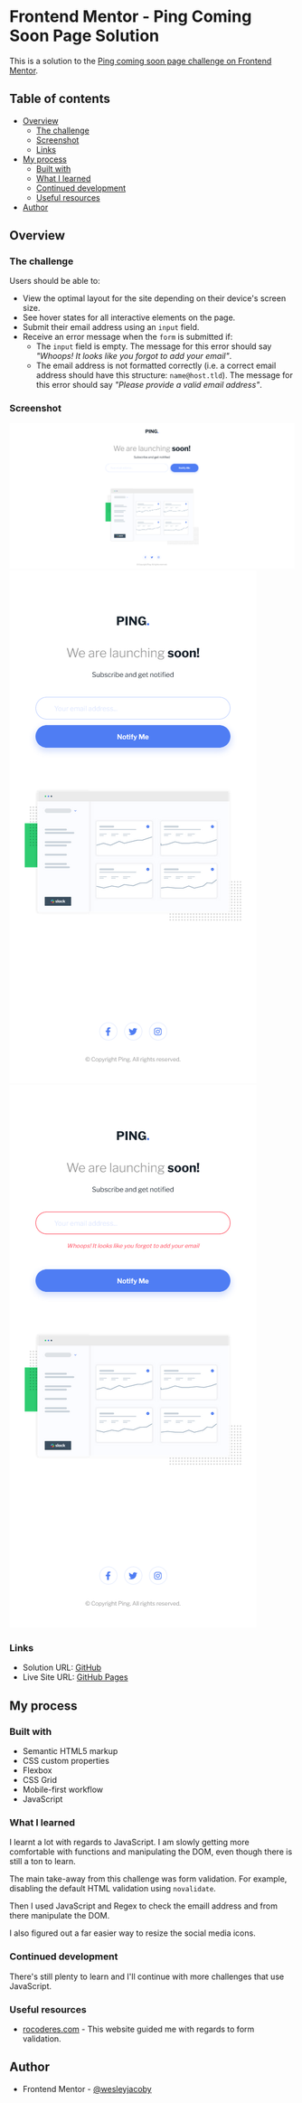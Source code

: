 # Frontend Mentor - Ping Coming Soon Page Solution

This is a solution to the [Ping coming soon page challenge on Frontend Mentor](https://www.frontendmentor.io/challenges/ping-single-column-coming-soon-page-5cadd051fec04111f7b848da).

## Table of contents

- [Overview](#overview)
  - [The challenge](#the-challenge)
  - [Screenshot](#screenshot)
  - [Links](#links)
- [My process](#my-process)
  - [Built with](#built-with)
  - [What I learned](#what-i-learned)
  - [Continued development](#continued-development)
  - [Useful resources](#useful-resources)
- [Author](#author)

## Overview

### The challenge

Users should be able to:

- View the optimal layout for the site depending on their device's screen size.
- See hover states for all interactive elements on the page.
- Submit their email address using an `input` field.
- Receive an error message when the `form` is submitted if:
	- The `input` field is empty. The message for this error should say *"Whoops! It looks like you forgot to add your email"*.
	- The email address is not formatted correctly (i.e. a correct email address should have this structure: `name@host.tld`). The message for this error should say *"Please provide a valid email address"*.

### Screenshot

![](./images/coming-soon-page-desktop.png)
![](./images/coming-soon-page-mobile.png)
![](./images/coming-soon-page-mobile-error.png)

### Links

- Solution URL: [GitHub](https://github.com/wesleyjacoby/Coming-Soon-Page)
- Live Site URL: [GitHub Pages](https://your-live-site-url.com)

## My process

### Built with

- Semantic HTML5 markup
- CSS custom properties
- Flexbox
- CSS Grid
- Mobile-first workflow
- JavaScript

### What I learned

I learnt a lot with regards to JavaScript. I am slowly getting more comfortable with functions and manipulating the DOM, even though there is still a ton to learn.

The main take-away from this challenge was form validation. For example, disabling the default HTML validation using `novalidate`.

Then I used JavaScript and Regex to check the emaill address and from there manipulate the DOM.

I also figured out a far easier way to resize the social media icons.

### Continued development

There's still plenty to learn and I'll continue with more challenges that use JavaScript.

### Useful resources

- [rocoderes.com](https://rocoderes.com/client-side-form-validation-using-javascript/) - This website guided me with regards to form validation.

## Author

- Frontend Mentor - [@wesleyjacoby](https://www.frontendmentor.io/profile/wesleyjacoby)